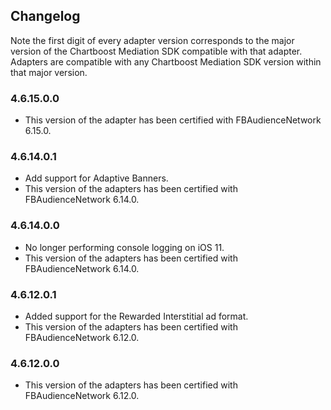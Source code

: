 ## Changelog

Note the first digit of every adapter version corresponds to the major version of the Chartboost Mediation SDK compatible with that adapter. 
Adapters are compatible with any Chartboost Mediation SDK version within that major version.

### 4.6.15.0.0
- This version of the adapter has been certified with FBAudienceNetwork 6.15.0.

### 4.6.14.0.1
- Add support for Adaptive Banners.
- This version of the adapters has been certified with FBAudienceNetwork 6.14.0.

### 4.6.14.0.0
- No longer performing console logging on iOS 11.
- This version of the adapters has been certified with FBAudienceNetwork 6.14.0.

### 4.6.12.0.1
- Added support for the Rewarded Interstitial ad format.
- This version of the adapters has been certified with FBAudienceNetwork 6.12.0.

### 4.6.12.0.0
- This version of the adapters has been certified with FBAudienceNetwork 6.12.0.
